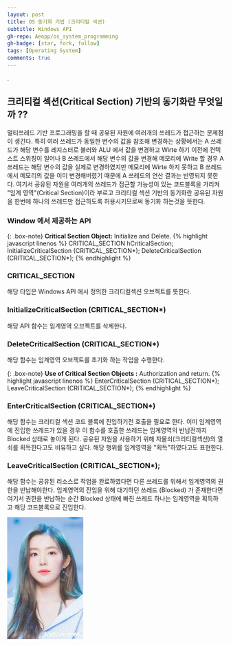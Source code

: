 ```yaml
---
layout: post
title: OS 동기화 기법 (크리티컬 섹션)
subtitle: Windows API 
gh-repo: Aeopp/os_system_programming
gh-badge: [star, fork, follow]
tags: [Operating System]
comments: true
---
```

.
## 크리티컬 섹션(Critical Section) 기반의 동기화란 무엇일까 ??
  멀티쓰레드 기반 프로그래밍을 할 때 공유된 자원에 여러개의 쓰레드가 접근하는 문제점이 생긴다.
  특히 여러 쓰레드가 동일한 변수의 값을 참조해 변경하는 상황에서는 A 쓰레드가 해당 변수를 레지스터로 불러와
  ALU 에서 값을 변경하고 Wirte 하기 이전에 컨텍스트 스위칭이 일어나 B 쓰레드에서 해당 변수의 값을 변경해 메모리에 Write 할 경우
  A 쓰레드는 해당 변수의 값을 실제로 변경하였지만 메모리에 Wirte 하지 못하고 B 쓰레드에서 메모리의 값을 이미 변경해버렸기 때문에 A 쓰레드의 연산 결과는 반영되지 못한다.
  여기서 공유된 자원을 여러개의 쓰레드가 접근할 가능성이 있는 코드블록을 가리켜 "임계 영역"(Critical Section)이라 부르고
  크리티컬 섹션 기반의 동기화란 공유된 자원을 한번에 하나의 쓰레드만 접근하도록 허용시키므로써 동기화 하는것을 뜻한다.
  
### Window 에서 제공하는 API

{: .box-note}
**Critical Section Object:** Initialize and Delete.
{% highlight javascript linenos %}
CRITICAL_SECTION hCriticalSection;
InitializeCriticalSection (CRITICAL_SECTION*);
DeleteCriticalSection (CRITICAL_SECTION*);
{% endhighlight %}
### CRITICAL_SECTION  
해당 타입은 Windows API 에서 정의한 크리티컬섹션 오브젝트를 뜻한다. 
### InitializeCriticalSection (CRITICAL_SECTION*) 
해당 API 함수는 임계영역 오브젝트를 삭제한다.
### DeleteCriticalSection (CRITICAL_SECTION*)
해당 함수는 임계영역 오브젝트를 초기화 하는 작업을 수행한다.

{: .box-note}
**Use of Critical Section Objects :** Authorization and return.
{% highlight javascript linenos %}
EnterCriticalSection (CRITICAL_SECTION*);
LeaveCriticalSection (CRITICAL_SECTION*);
{% endhighlight %}

### EnterCriticalSection  (CRITICAL_SECTION*)
 해당 함수는 크리티컬 섹션 코드 블록에 진입하기전 호출을 필요로 한다.
 이미 임계영역에 진입한 쓰레드가 있을 경우 이 함수를 호출한 쓰레드는 임계영역의 반납전까지 Blocked 상태로 놓이게 된다.
 공유된 자원을 사용하기 위해 자물쇠(크리티컬섹션)의 열쇠를 획득한다고도 비유하고 싶다.
 해당 행위를 임계영역을 "획득"하였다고도 표현한다.

### LeaveCriticalSection (CRITICAL_SECTION*);
 해당 함수는 공유된 리소스로 작업을 완료하였다면 다른 쓰레드를 위해서 임계영역의 권한을 반납해야한다.
 임계영역의 진입을 위해 대기하던 쓰레드 (Blocked) 가 존재한다면 여기서 권한을 반납하는 순간
 Blocked 상태에 빠진 쓰레드 하나는 임계영역을 획득하고 해당 코드블록으로 진입한다.
 
 
 ![Lin](https://github.com/Aeopp/Aeopp.github.io/blob/master/assets/img/Lin.png)
 
  
  
  
  
